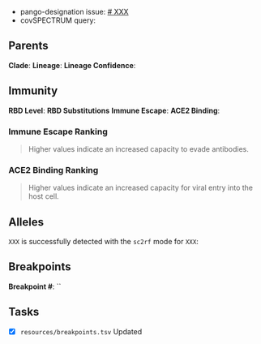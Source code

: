- pango-designation issue: [# XXX](https://github.com/cov-lineages/pango-designation/issues/XXX)
- covSPECTRUM query:

## Parents

**Clade**:
**Lineage**:
**Lineage Confidence**:

## Immunity

**RBD Level**:
**RBD Substitutions**
**Immune Escape**:
**ACE2 Binding**:

### Immune Escape Ranking

> Higher values indicate an increased capacity to evade antibodies.

### ACE2 Binding Ranking

> Higher values indicate an increased capacity for viral entry into the host cell.

## Alleles

`XXX` is successfully detected with the `sc2rf` mode for `XXX`:

## Breakpoints

**Breakpoint #**: ``

## Tasks

- [x] `resources/breakpoints.tsv` Updated
